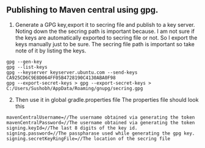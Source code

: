 ## Publishing to Maven central using gpg.

1. Generate a GPG key,export it to secring file and publish to a key server.
   Noting down the the secring path is important because. I am not sure if the keys
   are automatically exported to secring file or not. So I export the keys manually just to be sure.
   The secring file path is important so take note of it by listing the keys.
```
gpg --gen-key
gpg --list-keys
gpg --keyserver keyserver.ubuntu.com --send-keys CA925CD6C9E8D064FF05B4728190C4130ABA0F98
gpg --export-secret-keys > gpg --export-secret-keys > C:/Users/Sushobh/AppData/Roaming/gnupg/secring.gpg
```
2. Then use it in global gradle.properties file
The properties file should look this
```
mavenCentralUsername=//The username obtained via generating the token
mavenCentralPassword=//The username obtained via generating the token
signing.keyId=//The last 8 digits of the key id.
signing.password=//The passpharase used while generating the gpg key.
signing.secretKeyRingFile=//The location of the secring file

```